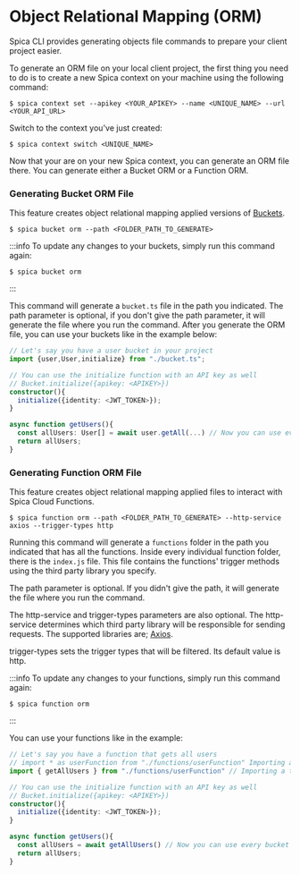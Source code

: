 
# Object Relational Mapping (ORM)

Spica CLI provides generating objects file commands to prepare your client project easier. 

To generate an ORM file on your local client project, the first thing you need to do is to create a 
new Spica context on your machine using the following command:

```shell
$ spica context set --apikey <YOUR_APIKEY> --name <UNIQUE_NAME> --url <YOUR_API_URL>
```
Switch to the context you've just created:

```shell
$ spica context switch <UNIQUE_NAME>
```
Now that your are on your new Spica context, you can generate an ORM file there. You can generate either a Bucket ORM or 
a Function ORM.

### Generating Bucket ORM File

This feature creates object relational mapping applied versions of [Buckets](bucket.md).

```shell
$ spica bucket orm --path <FOLDER_PATH_TO_GENERATE>
```

:::info
To update any changes to your buckets, simply run this command again:
```shell
$ spica bucket orm
```
:::

This command will generate a `bucket.ts` file in the path you indicated. The path parameter is optional, if you don't give the path
parameter, it will generate the file where you run the command. After you generate the ORM file, you can use your buckets like
in the example below:

```typescript
// Let's say you have a user bucket in your project
import {user,User,initialize} from "./bucket.ts";

// You can use the initialize function with an API key as well
// Bucket.initialize({apikey: <APIKEY>}) 
constructor(){
  initialize({identity: <JWT_TOKEN>});
}

async function getUsers(){
  const allUsers: User[] = await user.getAll(...) // Now you can use every bucket library functions
  return allUsers;
}
```

### Generating Function ORM File

This feature creates object relational mapping applied files to interact with Spica Cloud Functions.

```shell
$ spica function orm --path <FOLDER_PATH_TO_GENERATE> --http-service axios --trigger-types http
```

Running this command will generate a `functions` folder in the path you indicated that has all the functions. 
Inside every individual function folder, there is the `index.js` file. This file contains the functions' trigger methods
using the third party library you specify. 

The path parameter is optional. If you didn't give the path, it will generate the file where you run the command. 

The http-service and trigger-types parameters are also optional. The http-service determines which third party library will be responsible for sending requests.
The supported libraries are; [Axios](https://axios-http.com/docs/intro). 

trigger-types sets the trigger types that will be filtered. Its default value is http.

:::info
To update any changes to your functions, simply run this command again:
```shell
$ spica function orm
```
:::

You can use your functions like in the example:

```typescript
// Let's say you have a function that gets all users
// import * as userFunction from "./functions/userFunction" Importing all the trigger methods
import { getAllUsers } from "./functions/userFunction" // Importing a trigger

// You can use the initialize function with an API key as well
// Bucket.initialize({apikey: <APIKEY>}) 
constructor(){
  initialize({identity: <JWT_TOKEN>});
}

async function getUsers(){
  const allUsers = await getAllUsers() // Now you can use every bucket library functions
  return allUsers;
}
```
